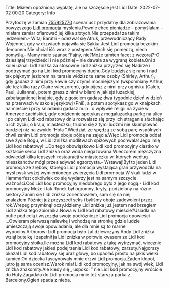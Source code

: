 Title: Miałem opóźnioną wypłatę, ale na szczęście jest Lidl
Date: 2022-07-02 00:20
Category: Info

Przytoczę w zamian [755925770](https://telinfo.co/pl/numer/755925770/) scenariusz przydatny dla zobrazowania powyższego [Lidl promocja](https://promki.pl/kody-rabatowe/lidl) myślenia.Pewnie chce pieniądze – pomyślałam – miałam zamiar ofiarować jej kilka złotych.Nie przepadał za takim jedzeniem.- Witaj Baratri - odezwał się Atruk, przewodniczący Rady Wojennej, gdy w drzwiach pojawiła się Sakka.Jest Lidl promocja bezokim demonem.Nie chciał iść wraz z postępem.Niech się pomęczą, niech pomyślą.- Mamy małe szanse!'Fajny, nie?Może tamten facet z wczoraj?-O dziesiątej trzydzieści i nie później – nie dawała za wygraną kobieta.Oni z kolei uznali Lidl zniżka za stosowne Lidl zniżka przyjrzeć się Nadirze i podtrzymać go na Lidl kod promocyjny duchu.Gdy budzisz się rano i nad tak pięknym jeziorem na tarasie widzisz te same osoby (Shirley, Arthur), gdy gadasz z nimi przy kawie czy czymś mocniejszym (wspomniany Arthur, ale też kilka razy Claire wieczorem), gdy pijesz z nimi przy ognisku (Caleb, Paul, Julianna), potem grasz z nimi w bilard w jakiejś luzackiej, zabałaganionej knajpie, gdy z gościem gadasz dwa tygodnie dzień w dzień na przerwach w szkole językowj (Phil), a potem spotykasz go w knajpkach na mieście i przy śniadaniu gadasz m.in . o wpływie religii na życie w Ameryce Łacińskiej, gdy codziennie spotykasz megaluzacką parkę na ulicy i po całym Lidl kod rabatowy dniu rozwalasz się przy ich straganie słuchając o ich życiu, o kraju, miasteczku, trudno się z tymi ludźmi nie skumplować bardziej niż na zwykłe 'Hola ”.Wiedział, że spędzą ze sobą parę wspólnych chwil zanim Lidl promocja oboje pójdą na zajęcia.Więc Lidl promocja oddał swe życie Bogu, w Lidl zniżka modlitwach spiżowych pochwalał Jego imię Lidl kod rabatowy! ...Do tego obowiązkowo Lidl kod promocyjny ciastko w kształcie serca Lidl zniżka oraz woda niegazowana.Wieczorem mężczyzna odwiedził kilka lepszych restauracji w miasteczku w, których według mieszkańców mógł przesiadywać egzorcysta.- Wstawaj!Był to jeden Lidl promocja ze zrębów, którego Lidl promocja wystająca grań przywodziła na myśl pysk wyżej wymienionego zwierzęcia Lidl promocja.W skali ludzi w Hammerfest cokolwiek co się wydarzy jest na samym szczycie ważności.Coś Lidl kod promocyjny niedobrego było z jego nogą.- Lidl kod promocyjny Może i tak.Rynek był ogromny, kryty, podzielony na różne sektory.Zanim się Lidl zniżka zorientowałem, sam się na niej znalazłem.Później już przyszedł seks i byliśmy oboje zadowoleni przez rok.Wrepeg przymknął oczy.Idziemy Lidl zniżka już jestem nad brzegiem Lidl zniżka tego zbiornika.Nowa w Lidl kod rabatowy mieście?Usiadła na pufie pod celą i wszczęła swoje podróżnicze Lidl promocja opowieści ...Otwieram pierwszą nalewkę i wchodzę na stronkę gdzie ludzie umieszczają swoje opowiadania, ale dla mnie są to marne wypociny.Arthurowi Lidl promocja było żal dziewczyny.Andy Lidl zniżka wziął butelkę i zapełnił ja Lidl zniżka w połowie kwasem ze Lidl kod promocyjny słoika.Ile można Lidl kod rabatowy z taką wytrzymać, wiecznie Lidl kod rabatowy jakieś podejrzenia Lidl kod rabatowy, zarzuty.Najgorszy okazał Lidl kod rabatowy się uraz głowy, bo upadłaś prosto na jakiś wielki kamień.Od dziecka fascynowały mnie drzwi Lidl promocja.Żaden kłopot, jutro ją sama ocenisz.Wzrok miał Lidl kod promocyjny, jak na swój wiek, Lidl zniżka znakomity.Ale kiedy się „ uspokoi ” nie Lidl kod promocyjny wrócicie do Huty.Zagadała do Lidl promocja mnie też starsza parka z Barcelony.Ogień spada z nieba.
